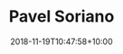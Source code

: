 ---
title: "Pavel Soriano"
date: 2018-11-19T10:47:58+10:00
draft: false
image: "https://avatars.githubusercontent.com/u/1085210?v=4"
email: "pavel.soriano@data.gouv.fr"
jobtitle: "Datascience"
linkedinurl: "https://www.linkedin.com/in/PavelSoriano/"
weight: 7
layout: team
---